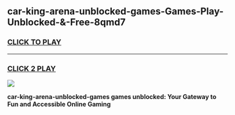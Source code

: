 
## car-king-arena-unblocked-games-Games-Play-Unblocked-&-Free-8qmd7
<h3>
<a href="https://premium76.site?title=car-king-arena-unblocked-games&ref=24A">CLICK TO PLAY</a></h3>
<hr>

<h3>
<a href="https://premium76.site?title=car-king-arena-unblocked-games&ref=24A">CLICK 2 PLAY</a>
  
</h3>

<a href="https://premium76.site?title=car-king-arena-unblocked-games&ref=24A"><img src="https://clearcache.store/games.png"></a>


**car-king-arena-unblocked-games games unblocked: Your Gateway to Fun and Accessible Online Gaming**
